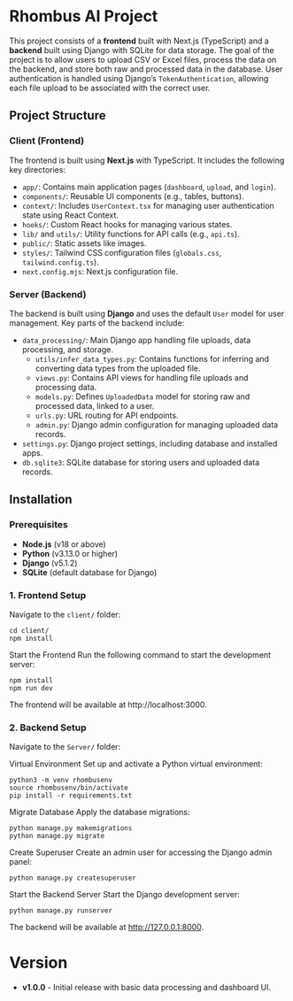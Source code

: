 # Rhombus AI Project

This project consists of a **frontend** built with Next.js (TypeScript) and a **backend** built using Django with SQLite for data storage. The goal of the project is to allow users to upload CSV or Excel files, process the data on the backend, and store both raw and processed data in the database. User authentication is handled using Django’s `TokenAuthentication`, allowing each file upload to be associated with the correct user.

## Project Structure

### Client (Frontend)

The frontend is built using **Next.js** with TypeScript. It includes the following key directories:

- `app/`: Contains main application pages (`dashboard`, `upload`, and `login`).
- `components/`: Reusable UI components (e.g., tables, buttons).
- `context/`: Includes `UserContext.tsx` for managing user authentication state using React Context.
- `hooks/`: Custom React hooks for managing various states.
- `lib/` and `utils/`: Utility functions for API calls (e.g., `api.ts`).
- `public/`: Static assets like images.
- `styles/`: Tailwind CSS configuration files (`globals.css`, `tailwind.config.ts`).
- `next.config.mjs`: Next.js configuration file.

### Server (Backend)

The backend is built using **Django** and uses the default `User` model for user management. Key parts of the backend include:

- `data_processing/`: Main Django app handling file uploads, data processing, and storage.
  - `utils/infer_data_types.py`: Contains functions for inferring and converting data types from the uploaded file.
  - `views.py`: Contains API views for handling file uploads and processing data.
  - `models.py`: Defines `UploadedData` model for storing raw and processed data, linked to a user.
  - `urls.py`: URL routing for API endpoints.
  - `admin.py`: Django admin configuration for managing uploaded data records.
- `settings.py`: Django project settings, including database and installed apps.
- `db.sqlite3`: SQLite database for storing users and uploaded data records.

## Installation

### Prerequisites

- **Node.js** (v18 or above)
- **Python** (v3.13.0 or higher)
- **Django** (v5.1.2)
- **SQLite** (default database for Django)

### 1. Frontend Setup

Navigate to the `client/` folder:

```text
cd client/
npm install
```

Start the Frontend
Run the following command to start the development server:

```
npm install
npm run dev
```

The frontend will be available at http://localhost:3000.

### 2. Backend Setup

Navigate to the `Server/` folder:

Virtual Environment
Set up and activate a Python virtual environment:

```
python3 -m venv rhombusenv
source rhombusenv/bin/activate
pip install -r requirements.txt

```

Migrate Database
Apply the database migrations:

```
python manage.py makemigrations
python manage.py migrate
```

Create Superuser
Create an admin user for accessing the Django admin panel:

```
python manage.py createsuperuser
```

Start the Backend Server
Start the Django development server:

```
python manage.py runserver
```

The backend will be available at http://127.0.0.1:8000.

# Version

- **v1.0.0** - Initial release with basic data processing and dashboard UI.
